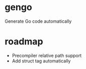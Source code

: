 # gengo
Generate Go code automatically

# roadmap

- Precompiler relative path support
- Add struct tag automatically